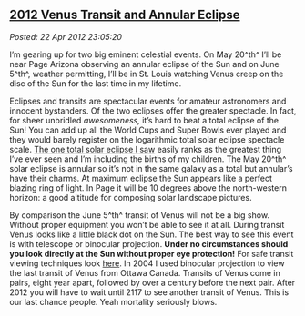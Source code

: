  
[2012 Venus Transit and Annular Eclipse](http://bakerjd99.wordpress.com/2012/04/22/2012-venus-transit-and-annular-eclipse/)
---------------------------------------------------------------------------------------------------------------------------

*Posted: 22 Apr 2012 23:05:20*

I’m gearing up for two big eminent celestial events. On May 20^th^ I’ll
be near Page Arizona observing an annular eclipse of the Sun and on June
5^th^, weather permitting, I’ll be in St. Louis watching Venus creep on
the disc of the Sun for the last time in my lifetime.

Eclipses and transits are spectacular events for amateur astronomers and
innocent bystanders. Of the two eclipses offer the greater spectacle. In
fact, for sheer unbridled *awesomeness,* it’s hard to beat a total
eclipse of the Sun! You can add up all the World Cups and Super Bowls
ever played and they would barely register on the logarithmic total
solar eclipse spectacle scale. [The one total solar eclipse I
saw](http://conceptcontrol.smugmug.com/Trips/Overseas/Zambia-Eclipse-Trip-1/7415645\_k65QRs)
easily ranks as the greatest thing I’ve ever seen and I’m including the
births of my children. The May 20^th^ solar eclipse is annular so it’s
not in the same galaxy as a total but annular’s have their charms. At
maximum eclipse the Sun appears like a perfect blazing ring of light. In
Page it will be 10 degrees above the north-western horizon: a good
altitude for composing solar landscape pictures.

By comparison the June 5^th^ transit of Venus will not be a big show.
Without proper equipment you won’t be able to see it at all. During
transit Venus looks like a little black dot on the Sun. The best way to
see this event is with telescope or binocular projection. **Under no
circumstances should you look directly at the Sun without proper eye
protection!** For safe transit viewing techniques look
[here](http://www.mreclipse.com/Totality/TotalityCh11.html). In 2004 I
used binocular projection to view the last transit of Venus from Ottawa
Canada. Transits of Venus come in pairs, eight year apart, followed by
over a century before the next pair. After 2012 you will have to wait
until 2117 to see another transit of Venus. This is our last chance
people. Yeah mortality seriously blows.
